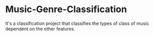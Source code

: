 # Music-Genre-Classification
It's a classification project that classifies the types of class of music dependent on the other features.
